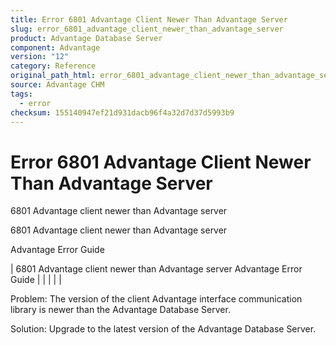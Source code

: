 ```yaml
---
title: Error 6801 Advantage Client Newer Than Advantage Server
slug: error_6801_advantage_client_newer_than_advantage_server
product: Advantage Database Server
component: Advantage
version: "12"
category: Reference
original_path_html: error_6801_advantage_client_newer_than_advantage_server.htm
source: Advantage CHM
tags:
  - error
checksum: 155140947ef21d931dacb96f4a32d7d37d5993b9
---
```


# Error 6801 Advantage Client Newer Than Advantage Server

6801 Advantage client newer than Advantage server

6801 Advantage client newer than Advantage server

Advantage Error Guide

| 6801 Advantage client newer than Advantage server  Advantage Error Guide |  |  |  |  |

Problem: The version of the client Advantage interface communication library is newer than the Advantage Database Server.

Solution: Upgrade to the latest version of the Advantage Database Server.
